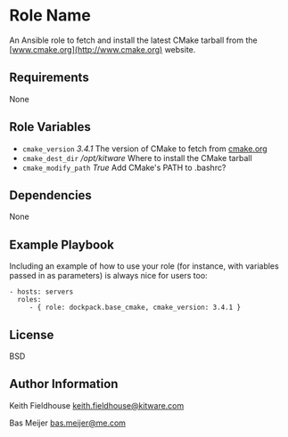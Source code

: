 Role Name
=========

An Ansible role to fetch and install the latest CMake tarball from the [www.cmake.org](http://www.cmake.org) website.

Requirements
------------

None

Role Variables
--------------

* `cmake_version`  *3.4.1* The version of CMake to fetch from [cmake.org](http://www.cmake.org)
* `cmake_dest_dir`  */opt/kitware* Where to install the CMake tarball
* `cmake_modify_path`  *True* Add CMake's PATH to .bashrc?

Dependencies
------------

None

Example Playbook
----------------

Including an example of how to use your role (for instance, with variables passed in as parameters) is always nice for users too:

    - hosts: servers
      roles:
         - { role: dockpack.base_cmake, cmake_version: 3.4.1 }

License
-------

BSD

Author Information
------------------

Keith Fieldhouse
keith.fieldhouse@kitware.com

Bas Meijer
bas.meijer@me.com
